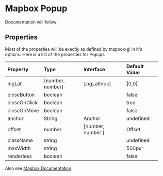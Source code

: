 # Mapbox Popup

Documentation will follow

## Properties

Most of the properties will be exactly as defined by mapbox-gl in it's options. Here is a list of the properties for Popups

| Property     | Type                       | Interface   | Default Value |
| :----------- | :------------------------- | :---------- | :------------ |
| lngLat       | [number, number]           | LngLatInput | [0,0]         |
| closeButton  | boolean                    |             | false         |
| closeOnClick | boolean                    |             | true          |
| closeOnMove  | boolean                    |             | false         |
| anchor       | String                     | Anchor      | undefined     |
| offset       | number | [number, number ] | Offset      | undefined     |
| className    | string                     |             | undefined     |
| maxWidth     | string                     |             | 500px'        |
| renderless   | boolean                    |             | false         |

Also see [Mapbox Documentation](https://docs.mapbox.com/mapbox-gl-js/api/markers/#popup)